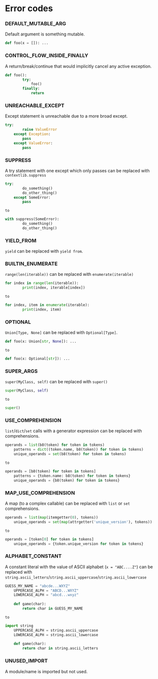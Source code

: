 # Error codes

### DEFAULT_MUTABLE_ARG
Default argument is something mutable.

```py
def foo(x = []): ...
```
    
### CONTROL_FLOW_INSIDE_FINALLY
A return/break/continue that would implicitly cancel any active exception.

```py
def foo():
        try:
            foo()
        finally:
            return
```
    
### UNREACHABLE_EXCEPT
Except statement is unreachable due to a more broad except.

```py
try:
        raise ValueError
    except Exception:
        pass
    except ValueError:
        pass
```
    
### SUPPRESS
A try statement with one except which only passes can be replaced with `contextlib.suppress`
    
```py
try:
        do_something()
        do_other_thing()
    except SomeError:
        pass
```
    to
```py
with suppress(SomeError):
        do_something()
        do_other_thing()
```
    
### YIELD_FROM
`yield` can be replaced with `yield from`.
### BUILTIN_ENUMERATE
`range(len(iterable))` can be replaced with `enumerate(iterable)`

```py
for index in range(len(iterable)):
        print(index, iterable[index])
```
    to
```py
for index, item in enumerate(iterable):
        print(index, item)
```
    
### OPTIONAL
`Union[Type, None]` can be replaced with `Optional[Type]`.

```py
def foo(x: Union[str, None]): ...
```
    to
```py
def foo(x: Optional[str]): ...
```
    
### SUPER_ARGS
`super(MyClass, self)` can be replaced with `super()`

```py
super(MyClass, self)
```
    to
```py
super()
```
    
### USE_COMPREHENSION
`list`/`dict`/`set` calls with a generator expression
    can be replaced with comprehensions.
    
```py
operands = list(b8(token) for token in tokens)
    patterns = dict((token.name, b8(token)) for token in tokens)
    unique_operands = set(b8(token) for token in tokens)
```
    to
```py
operands = [b8(token) for token in tokens]
    patterns = {token.name: b8(token) for token in tokens}
    unique_operands = {b8(token) for token in tokens}
```
    
### MAP_USE_COMPREHENSION
A map (to a complex callable) can be replaced with 
    `list` or `set` comprehensions.
    
```py
operands = list(map(itemgetter(0), tokens))
    unique_operands = set(map(attrgetter('unique_version'), tokens))
```
    to
```py
operands = [token[0] for token in tokens]
    unique_operands = {token.unique_version for token in tokens}
```
    
### ALPHABET_CONSTANT
A constant literal with the value of ASCII alphabet (`x = "ABC....Z"`) can be replaced 
    with `string.ascii_letters`/`string.ascii_uppercase`/`string.ascii_lowercase`
    
```py
GUESS_MY_NAME = "abcde...WXYZ"
    UPPERCASE_ALPH = "ABCD...WXYZ"
    LOWERCASE_ALPH = "abcd...wxyz"
    
    def game(char):
        return char in GUESS_MY_NAME
```
    to
```py
import string
    UPPERCASE_ALPH = string.ascii_uppercase
    LOWERCASE_ALPH = string.ascii_lowercase
    
    def game(char):
        return char in string.ascii_letters
```
    
### UNUSED_IMPORT
A module/name is imported but not used.
